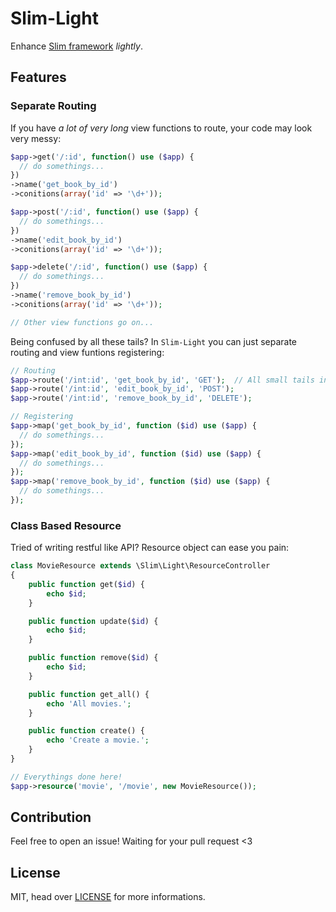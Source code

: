 # Slim-Light

Enhance [Slim framework](http://www.slimframework.com/) *lightly*.


## Features

### Separate Routing

If you have *a lot of* *very long* view functions to route, your code may look very messy:

```php
$app->get('/:id', function() use ($app) {
  // do somethings...
})
->name('get_book_by_id')
->conitions(array('id' => '\d+'));

$app->post('/:id', function() use ($app) {
  // do somethings...
})
->name('edit_book_by_id')
->conitions(array('id' => '\d+'));

$app->delete('/:id', function() use ($app) {
  // do somethings...
})
->name('remove_book_by_id')
->conitions(array('id' => '\d+'));

// Other view functions go on...
```

Being confused by all these tails? In `Slim-Light` you can just separate routing and view funtions registering:

```php
// Routing
$app->route('/int:id', 'get_book_by_id', 'GET');  // All small tails in one place!
$app->route('/int:id', 'edit_book_by_id', 'POST');
$app->route('/int:id', 'remove_book_by_id', 'DELETE');

// Registering
$app->map('get_book_by_id', function ($id) use ($app) {
  // do somethings...
});
$app->map('edit_book_by_id', function ($id) use ($app) {
  // do somethings...
});
$app->map('remove_book_by_id', function ($id) use ($app) {
  // do somethings...
});
```

### Class Based Resource

Tried of writing restful like API? Resource object can ease you pain:

```php
class MovieResource extends \Slim\Light\ResourceController
{
    public function get($id) {
        echo $id;
    }

    public function update($id) {
        echo $id;
    }

    public function remove($id) {
        echo $id;
    }

    public function get_all() {
        echo 'All movies.';
    }

    public function create() {
        echo 'Create a movie.';
    }
}

// Everythings done here!
$app->resource('movie', '/movie', new MovieResource());
```

## Contribution

Feel free to open an issue! Waiting for your pull request <3


## License

MIT, head over [LICENSE](LICENSE) for more informations.

